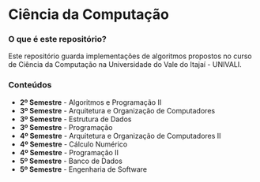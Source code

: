 ﻿# Ciência da Computação

### O que é este repositório?

Este repositório guarda implementações de algoritmos propostos no curso de
Ciência da Computação na Universidade do Vale do Itajaí - UNIVALI.

### Conteúdos

- **2º Semestre** - Algoritmos e Programação II
- **3º Semestre** - Arquitetura e Organização de Computadores
- **3º Semestre** - Estrutura de Dados
- **3º Semestre** - Programação
- **4º Semestre** - Arquitetura e Organização de Computadores II
- **4º Semestre** - Cálculo Numérico
- **4º Semestre** - Programação II
- **5º Semestre** - Banco de Dados
- **5º Semestre** - Engenharia de Software
